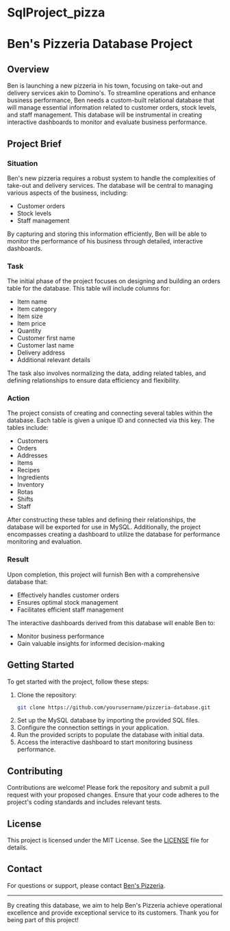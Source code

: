 # SqlProject_pizza
# Ben's Pizzeria Database Project

## Overview

Ben is launching a new pizzeria in his town, focusing on take-out and delivery services akin to Domino's. To streamline operations and enhance business performance, Ben needs a custom-built relational database that will manage essential information related to customer orders, stock levels, and staff management. This database will be instrumental in creating interactive dashboards to monitor and evaluate business performance.

## Project Brief

### Situation

Ben's new pizzeria requires a robust system to handle the complexities of take-out and delivery services. The database will be central to managing various aspects of the business, including:

- Customer orders
- Stock levels
- Staff management

By capturing and storing this information efficiently, Ben will be able to monitor the performance of his business through detailed, interactive dashboards.

### Task

The initial phase of the project focuses on designing and building an orders table for the database. This table will include columns for:

- Item name
- Item category
- Item size
- Item price
- Quantity
- Customer first name
- Customer last name
- Delivery address
- Additional relevant details

The task also involves normalizing the data, adding related tables, and defining relationships to ensure data efficiency and flexibility.

### Action

The project consists of creating and connecting several tables within the database. Each table is given a unique ID and connected via this key. The tables include:

- Customers
- Orders
- Addresses
- Items
- Recipes
- Ingredients
- Inventory
- Rotas
- Shifts
- Staff

After constructing these tables and defining their relationships, the database will be exported for use in MySQL. Additionally, the project encompasses creating a dashboard to utilize the database for performance monitoring and evaluation.

### Result

Upon completion, this project will furnish Ben with a comprehensive database that:

- Effectively handles customer orders
- Ensures optimal stock management
- Facilitates efficient staff management

The interactive dashboards derived from this database will enable Ben to:

- Monitor business performance
- Gain valuable insights for informed decision-making

## Getting Started

To get started with the project, follow these steps:

1. Clone the repository:
    ```sh
    git clone https://github.com/yourusername/pizzeria-database.git
    ```
2. Set up the MySQL database by importing the provided SQL files.
3. Configure the connection settings in your application.
4. Run the provided scripts to populate the database with initial data.
5. Access the interactive dashboard to start monitoring business performance.

## Contributing

Contributions are welcome! Please fork the repository and submit a pull request with your proposed changes. Ensure that your code adheres to the project's coding standards and includes relevant tests.

## License

This project is licensed under the MIT License. See the [LICENSE](LICENSE) file for details.

## Contact

For questions or support, please contact [Ben's Pizzeria](mailto:ben@pizzeria.com).

---

By creating this database, we aim to help Ben's Pizzeria achieve operational excellence and provide exceptional service to its customers. Thank you for being part of this project!

